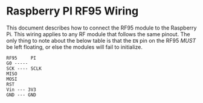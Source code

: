 # Raspberry PI RF95 Wiring
This document describes how to connect the RF95 module to the Raspberry Pi.
This wiring applies to any RF module that follows the same pinout.
The only thing to note about the below table is that the `EN` pin on the RF95
*MUST* be left floating, or else the modules will fail to initialize.
```
RF95     PI
G0 -----
SCK ---- SCLK
MISO
MOSI
RST
Vin --- 3V3
GND --- GND
```
